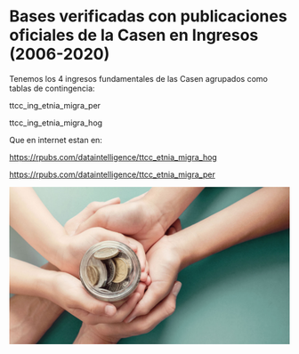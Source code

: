 # Bases verificadas con publicaciones oficiales de la Casen en Ingresos (2006-2020)

Tenemos los 4 ingresos fundamentales de las Casen agrupados como tablas de contingencia:

ttcc_ing_etnia_migra_per

ttcc_ing_etnia_migra_hog

Que en internet estan en:

https://rpubs.com/dataintelligence/ttcc_etnia_migra_hog

https://rpubs.com/dataintelligence/ttcc_etnia_migra_per


![Ingresos](Low-Income-Children.jpg)
